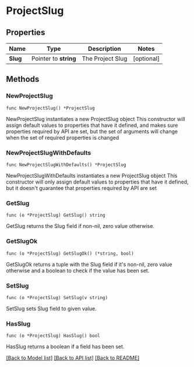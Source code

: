 # ProjectSlug

## Properties

Name | Type | Description | Notes
------------ | ------------- | ------------- | -------------
**Slug** | Pointer to **string** | The Project Slug | [optional] 

## Methods

### NewProjectSlug

`func NewProjectSlug() *ProjectSlug`

NewProjectSlug instantiates a new ProjectSlug object
This constructor will assign default values to properties that have it defined,
and makes sure properties required by API are set, but the set of arguments
will change when the set of required properties is changed

### NewProjectSlugWithDefaults

`func NewProjectSlugWithDefaults() *ProjectSlug`

NewProjectSlugWithDefaults instantiates a new ProjectSlug object
This constructor will only assign default values to properties that have it defined,
but it doesn't guarantee that properties required by API are set

### GetSlug

`func (o *ProjectSlug) GetSlug() string`

GetSlug returns the Slug field if non-nil, zero value otherwise.

### GetSlugOk

`func (o *ProjectSlug) GetSlugOk() (*string, bool)`

GetSlugOk returns a tuple with the Slug field if it's non-nil, zero value otherwise
and a boolean to check if the value has been set.

### SetSlug

`func (o *ProjectSlug) SetSlug(v string)`

SetSlug sets Slug field to given value.

### HasSlug

`func (o *ProjectSlug) HasSlug() bool`

HasSlug returns a boolean if a field has been set.


[[Back to Model list]](../README.md#documentation-for-models) [[Back to API list]](../README.md#documentation-for-api-endpoints) [[Back to README]](../README.md)



